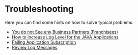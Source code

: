 # Troubleshooting

Here you can find some hints on how to solve typical problems:
* [You do not See any Business Partners (Franchisees)](/documentation/troubleshooting/no-business-partners-visible/README.md)
* [How to Increase Log Level for the JAVA Applications](/documentation/troubleshooting/log-level/README.md)
* [Failing Application Subscription](/documentation/troubleshooting/subscription-failing/README.md)
* [Review Log Messages](/documentation/troubleshooting/logviewer/README.md)
